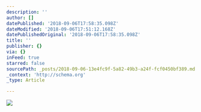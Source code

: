 ```yaml
---
description: ''
author: []
datePublished: '2018-09-06T17:58:35.098Z'
dateModified: '2018-09-06T17:51:12.168Z'
datePublishedOriginal: '2018-09-06T17:58:35.098Z'
title: ''
publisher: {}
via: {}
inFeed: true
starred: false
sourcePath: _posts/2018-09-06-13e4fc9f-5a82-49b3-a24f-fcf0450bf389.md
_context: 'http://schema.org'
_type: Article

---
```

![](https://the-grid-user-content.s3-us-west-2.amazonaws.com/c05fc643-74cd-4357-9a0c-90f01a3dbe8b.jpg)